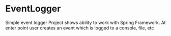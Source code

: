 # EventLogger
Simple event logger
Project shows ability to work with Spring Framework.
At enter point user creates an event which is logged to a console, file, etc
